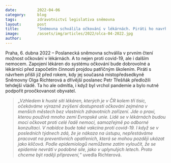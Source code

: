 ```yaml
---
date:         2022-04-06
category:     blog
tags:         zdravotnictví legislativa sněmovna
layout:       post
title:        "Sněmovna schválila očkování v lékárnách. Piráti ho navrhli už před rokem, Andrej Babiš ale zlepšení blokoval"
image:        /assets/img/articles/2022/olca-04-2022.jpg
author:       
---
```


Praha, 6. dubna 2022 – Poslanecká sněmovna schválila v prvním čtení možnost očkování v lékárnách. A to nejen proti covid-19, ale i dalším nemocem. Zapojení lékáren do systému očkování bude dobrovolné a lékárníci před započetím činnosti projdou patřičným školením. Piráti s návrhem přišli již před rokem, kdy jej současná místopředsedkyně Sněmovny Olga Richterová a dřívější poslanec Petr Třešňák předložili tehdejší vládě. Ta ho ale odmítla, i když byl vrchol pandemie a bylo nutné podpořit proočkovanost obyvatel.

> *„Vzhledem k husté síti lékáren, kterých je v ČR kolem tří tisíc, očekáváme výrazně zvýšení dostupnosti očkování zejména v menších městech bez vlastních zdravotních zařízení. Jde o praxi, kterou používá mnoho zemí Evropské unie. Lidé se v lékárnách budou moci očkovat proti celé řadě nemocí, samozřejmě po odborné konzultaci. V nabídce bude také vakcína proti covid-19. I když se v posledních týdnech zdá, že je nákaza na ústupu, nepřestáváme pracovat na preventivních opatřeních, která se mohou později ukázat jako klíčová. Podle epidemiologů nemůžeme zatím vyloučit, že se epidemie nevrátí v podobné síle, jako v uplynulých letech. Proto chceme být raději připravení,“* uvedla Richterová.

